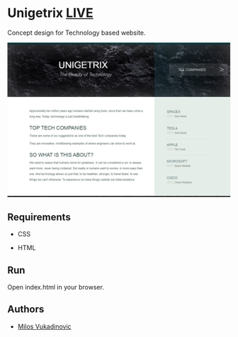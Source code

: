 # Unigetrix [LIVE](https://design-technology-milos.herokuapp.com/)
Concept design for Technology based website.

![Alt text](/img/ss.jpg)

## Requirements

- CSS

- HTML

## Run

Open index.html in your browser.


## Authors

- [Milos Vukadinovic](https://github.com/milosvukadinovic)
